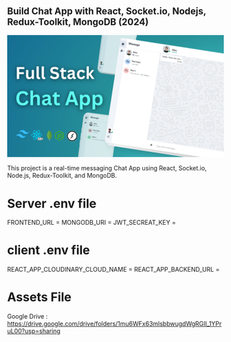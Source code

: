 ﻿## Build Chat App with React, Socket.io, Nodejs, Redux-Toolkit, MongoDB (2024)

![Alt text](Full%20Stack%20Chat%20App.png?raw=true "Title")

This project is a real-time messaging Chat App using React, Socket.io, Node.js, Redux-Toolkit, and MongoDB.

# Server .env file

FRONTEND_URL = <Frontend URL>
MONGODB_URI  = <Mongodb URI>
JWT_SECREAT_KEY = <JWT Secreat Key>

# client .env file

REACT_APP_CLOUDINARY_CLOUD_NAME = <Cloudinary cloud name>
REACT_APP_BACKEND_URL = <Backend URL>

# Assets File
Google Drive : https://drive.google.com/drive/folders/1mu6WFx63mlsbbwugdWgRGII_1YPruL00?usp=sharing 






